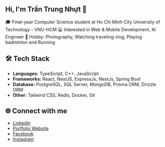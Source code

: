 ## Hi, I'm Trần Trung Nhựt 👋

🎓 Final-year Computer Science student at Ho Chi Minh City University of Technology - VNU-HCM
💻 Interested in Web & Mobile Development, AI Engineer
📸 Hobby: Photography, Watching traveling vlog, Playing badminton and Running

## 🛠️ Tech Stack
- **Languages:** TypeScript, C++, JavaScript  
- **Frameworks:** React, NestJS, ExpressJs, NextJs, Spring Boot  
- **Database:** PostgreSQL, SQL Server, MongoDB, Prisma ORM, Drizzle ORM  
- **Other:** Tailwind CSS, Redis, Docker, Git  

## 🌐 Connect with me
- [LinkedIn](https://www.linkedin.com/in/tran-trung-nhut/)
- [Portfolio Website](https://trantrungnhut.vercel.app/)
- [Facebook](https://www.facebook.com/tran.trung.nhut.nov.25th)
- [Instagram](https://www.instagram.com/_ttnhwjt.25thnov/)
